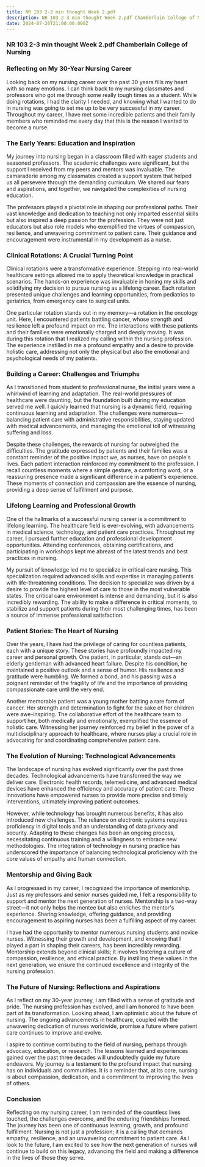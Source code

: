 ```yaml
---
title: NR 103 2-3 min thought Week 2.pdf
description: NR 103 2-3 min thought Week 2.pdf Chamberlain College of Nursing
date: 2024-07-26T21:00:00.000Z
---
```


### NR 103 2-3 min thought Week 2.pdf Chamberlain College of Nursing

### Reflecting on My 30-Year Nursing Career

Looking back on my nursing career over the past 30 years fills my heart with so many emotions. I can think back to my nursing classmates and professors who got me through some really tough times as a student. While doing rotations, I had the clarity I needed, and knowing what I wanted to do in nursing was going to set me up to be very successful in my career. Throughout my career, I have met some incredible patients and their family members who reminded me every day that this is the reason I wanted to become a nurse.

### The Early Years: Education and Inspiration

My journey into nursing began in a classroom filled with eager students and seasoned professors. The academic challenges were significant, but the support I received from my peers and mentors was invaluable. The camaraderie among my classmates created a support system that helped us all persevere through the demanding curriculum. We shared our fears and aspirations, and together, we navigated the complexities of nursing education.

The professors played a pivotal role in shaping our professional paths. Their vast knowledge and dedication to teaching not only imparted essential skills but also inspired a deep passion for the profession. They were not just educators but also role models who exemplified the virtues of compassion, resilience, and unwavering commitment to patient care. Their guidance and encouragement were instrumental in my development as a nurse.

### Clinical Rotations: A Crucial Turning Point

Clinical rotations were a transformative experience. Stepping into real-world healthcare settings allowed me to apply theoretical knowledge in practical scenarios. The hands-on experience was invaluable in honing my skills and solidifying my decision to pursue nursing as a lifelong career. Each rotation presented unique challenges and learning opportunities, from pediatrics to geriatrics, from emergency care to surgical units.

One particular rotation stands out in my memory—a rotation in the oncology unit. Here, I encountered patients battling cancer, whose strength and resilience left a profound impact on me. The interactions with these patients and their families were emotionally charged and deeply moving. It was during this rotation that I realized my calling within the nursing profession. The experience instilled in me a profound empathy and a desire to provide holistic care, addressing not only the physical but also the emotional and psychological needs of my patients.

### Building a Career: Challenges and Triumphs

As I transitioned from student to professional nurse, the initial years were a whirlwind of learning and adaptation. The real-world pressures of healthcare were daunting, but the foundation built during my education served me well. I quickly learned that nursing is a dynamic field, requiring continuous learning and adaptation. The challenges were numerous—balancing patient care with administrative responsibilities, staying updated with medical advancements, and managing the emotional toll of witnessing suffering and loss.

Despite these challenges, the rewards of nursing far outweighed the difficulties. The gratitude expressed by patients and their families was a constant reminder of the positive impact we, as nurses, have on people's lives. Each patient interaction reinforced my commitment to the profession. I recall countless moments where a simple gesture, a comforting word, or a reassuring presence made a significant difference in a patient's experience. These moments of connection and compassion are the essence of nursing, providing a deep sense of fulfillment and purpose.

### Lifelong Learning and Professional Growth

One of the hallmarks of a successful nursing career is a commitment to lifelong learning. The healthcare field is ever-evolving, with advancements in medical science, technology, and patient care practices. Throughout my career, I pursued further education and professional development opportunities. Attending conferences, obtaining certifications, and participating in workshops kept me abreast of the latest trends and best practices in nursing.

My pursuit of knowledge led me to specialize in critical care nursing. This specialization required advanced skills and expertise in managing patients with life-threatening conditions. The decision to specialize was driven by a desire to provide the highest level of care to those in the most vulnerable states. The critical care environment is intense and demanding, but it is also incredibly rewarding. The ability to make a difference in critical moments, to stabilize and support patients during their most challenging times, has been a source of immense professional satisfaction.

### Patient Stories: The Heart of Nursing

Over the years, I have had the privilege of caring for countless patients, each with a unique story. These stories have profoundly impacted my career and personal growth. One patient, in particular, stands out—an elderly gentleman with advanced heart failure. Despite his condition, he maintained a positive outlook and a sense of humor. His resilience and gratitude were humbling. We formed a bond, and his passing was a poignant reminder of the fragility of life and the importance of providing compassionate care until the very end.

Another memorable patient was a young mother battling a rare form of cancer. Her strength and determination to fight for the sake of her children were awe-inspiring. The collaborative effort of the healthcare team to support her, both medically and emotionally, exemplified the essence of holistic care. Witnessing her journey reinforced my belief in the power of a multidisciplinary approach to healthcare, where nurses play a crucial role in advocating for and coordinating comprehensive patient care.

### The Evolution of Nursing: Technological Advancements

The landscape of nursing has evolved significantly over the past three decades. Technological advancements have transformed the way we deliver care. Electronic health records, telemedicine, and advanced medical devices have enhanced the efficiency and accuracy of patient care. These innovations have empowered nurses to provide more precise and timely interventions, ultimately improving patient outcomes.

However, while technology has brought numerous benefits, it has also introduced new challenges. The reliance on electronic systems requires proficiency in digital tools and an understanding of data privacy and security. Adapting to these changes has been an ongoing process, necessitating continuous training and a willingness to embrace new methodologies. The integration of technology in nursing practice has underscored the importance of balancing technological proficiency with the core values of empathy and human connection.

### Mentorship and Giving Back

As I progressed in my career, I recognized the importance of mentorship. Just as my professors and senior nurses guided me, I felt a responsibility to support and mentor the next generation of nurses. Mentorship is a two-way street—it not only helps the mentee but also enriches the mentor's experience. Sharing knowledge, offering guidance, and providing encouragement to aspiring nurses has been a fulfilling aspect of my career.

I have had the opportunity to mentor numerous nursing students and novice nurses. Witnessing their growth and development, and knowing that I played a part in shaping their careers, has been incredibly rewarding. Mentorship extends beyond clinical skills; it involves fostering a culture of compassion, resilience, and ethical practice. By instilling these values in the next generation, we ensure the continued excellence and integrity of the nursing profession.

### The Future of Nursing: Reflections and Aspirations

As I reflect on my 30-year journey, I am filled with a sense of gratitude and pride. The nursing profession has evolved, and I am honored to have been part of its transformation. Looking ahead, I am optimistic about the future of nursing. The ongoing advancements in healthcare, coupled with the unwavering dedication of nurses worldwide, promise a future where patient care continues to improve and evolve.

I aspire to continue contributing to the field of nursing, perhaps through advocacy, education, or research. The lessons learned and experiences gained over the past three decades will undoubtedly guide my future endeavors. My journey is a testament to the profound impact that nursing has on individuals and communities. It is a reminder that, at its core, nursing is about compassion, dedication, and a commitment to improving the lives of others.

### Conclusion

Reflecting on my nursing career, I am reminded of the countless lives touched, the challenges overcome, and the enduring friendships formed. The journey has been one of continuous learning, growth, and profound fulfillment. Nursing is not just a profession; it is a calling that demands empathy, resilience, and an unwavering commitment to patient care. As I look to the future, I am excited to see how the next generation of nurses will continue to build on this legacy, advancing the field and making a difference in the lives of those they serve.

